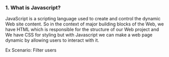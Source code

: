 ### 1. What is Javascript?
JavaScript is a scripting language used to create and control the dynamic Web site content. So in the context of major building blocks of the Web, we have HTML which is responsible for the structure of our Web project and We have CSS for styling but with Javascript we can make a web page dynamic by allowing users to interact with it.

Ex Scenario: Filter users